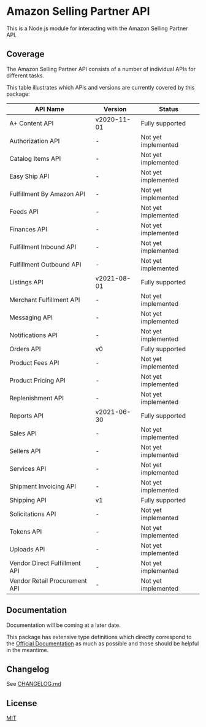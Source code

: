 # Amazon Selling Partner API
This is a Node.js module for interacting with the Amazon Selling Partner API.

## Coverage
The Amazon Selling Partner API consists of a number of individual APIs for different tasks.

This table illustrates which APIs and versions are currently covered by this package:

| API Name                      | Version     | Status              |
|-------------------------------|-------------|---------------------|
| A+ Content API                | v2020-11-01 | Fully supported     |
| Authorization API             | -           | Not yet implemented |
| Catalog Items API             | -           | Not yet implemented |
| Easy Ship API                 | -           | Not yet implemented |
| Fulfillment By Amazon API     | -           | Not yet implemented |
| Feeds API                     | -           | Not yet implemented |
| Finances API                  | -           | Not yet implemented |
| Fulfillment Inbound API       | -           | Not yet implemented |
| Fulfillment Outbound API      | -           | Not yet implemented |
| Listings API                  | v2021-08-01 | Fully supported     |
| Merchant Fulfillment API      | -           | Not yet implemented |
| Messaging API                 | -           | Not yet implemented |
| Notifications API             | -           | Not yet implemented |
| Orders API                    | v0          | Fully supported     |
| Product Fees API              | -           | Not yet implemented |
| Product Pricing API           | -           | Not yet implemented |
| Replenishment API             | -           | Not yet implemented |
| Reports API                   | v2021-06-30 | Fully supported     |
| Sales API                     | -           | Not yet implemented |
| Sellers API                   | -           | Not yet implemented |
| Services API                  | -           | Not yet implemented |
| Shipment Invoicing API        | -           | Not yet implemented |
| Shipping API                  | v1          | Fully supported     |
| Solicitations API             | -           | Not yet implemented |
| Tokens API                    | -           | Not yet implemented |
| Uploads API                   | -           | Not yet implemented |
| Vendor Direct Fulfillment API | -           | Not yet implemented |
| Vendor Retail Procurement API | -           | Not yet implemented |

## Documentation
Documentation will be coming at a later date.

This package has extensive type definitions which directly correspond to the [Official Documentation](https://developer-docs.amazon.com/sp-api/docs/what-is-the-selling-partner-api) as much as possible and those should be helpful in the meantime.

## Changelog
See [CHANGELOG.md](https://github.com/duckdotapk/npm-paypal-api/blob/main/CHANGELOG.md)

## License
[MIT](https://github.com/duckdotapk/npm-amazon-selling-partner-api/blob/main/LICENSE.md)